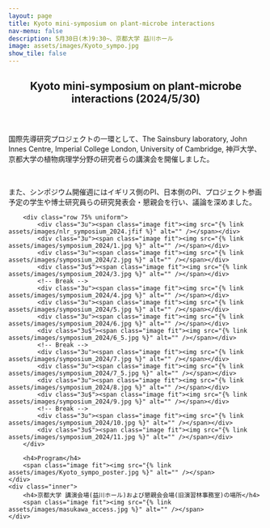 ```yaml
---
layout: page
title: Kyoto mini-symposium on plant-microbe interactions
nav-menu: false
description: 5月30日(木)9:30~、京都大学 益川ホール
image: assets/images/Kyoto_sympo.jpg
show_tile: false
---
```


<!-- Main -->
<div id="main">

<!-- One -->
<section id="one">
	<div class="inner">
        <header class="major">
			<h2>Kyoto mini-symposium on plant-microbe interactions (2024/5/30)</h2>
		</header>
        <p>国際先導研究プロジェクトの一環として、The Sainsbury laboratory, John Innes Centre, Imperial College London, University of Cambridge, 神戸大学、京都大学の植物病理学分野の研究者らの講演会を開催しました。</p>
        <br>
        <p>また、シンポジウム開催週にはイギリス側のPI、日本側のPI、プロジェクト参画予定の学生や博士研究員らの研究発表会・懇親会を行い、議論を深めました。</p>

        <div class="row 75% uniform">
            <div class="3u"><span class="image fit"><img src="{% link assets/images/nlr_symposium_2024.jfif %}" alt="" /></span></div>
            <div class="3u"><span class="image fit"><img src="{% link assets/images/symposium_2024/1.jpg %}" alt="" /></span></div>
            <div class="3u"><span class="image fit"><img src="{% link assets/images/symposium_2024/2.jpg %}" alt="" /></span></div>
            <div class="3u$"><span class="image fit"><img src="{% link assets/images/symposium_2024/3.jpg %}" alt="" /></span></div>
            <!-- Break -->
            <div class="3u"><span class="image fit"><img src="{% link assets/images/symposium_2024/4.jpg %}" alt="" /></span></div>
            <div class="3u"><span class="image fit"><img src="{% link assets/images/symposium_2024/5.jpg %}" alt="" /></span></div>
            <div class="3u"><span class="image fit"><img src="{% link assets/images/symposium_2024/6.jpg %}" alt="" /></span></div>
            <div class="3u$"><span class="image fit"><img src="{% link assets/images/symposium_2024/6_5.jpg %}" alt="" /></span></div>
            <!-- Break -->
            <div class="3u"><span class="image fit"><img src="{% link assets/images/symposium_2024/7.jpg %}" alt="" /></span></div>
            <div class="3u"><span class="image fit"><img src="{% link assets/images/symposium_2024/7_5.jpg %}" alt="" /></span></div>
            <div class="3u"><span class="image fit"><img src="{% link assets/images/symposium_2024/8.jpg %}" alt="" /></span></div>
            <div class="3u$"><span class="image fit"><img src="{% link assets/images/symposium_2024/9.jpg %}" alt="" /></span></div>
            <!-- Break -->
            <div class="3u"><span class="image fit"><img src="{% link assets/images/symposium_2024/10.jpg %}" alt="" /></span></div>
            <div class="3u$"><span class="image fit"><img src="{% link assets/images/symposium_2024/11.jpg %}" alt="" /></span></div>
        </div>

        <h4>Program</h4>
        <span class="image fit"><img src="{% link assets/images/Kyoto_sympo_poster.jpg %}" alt="" /></span>
	</div>
    <div class="inner">
        <h4>京都大学 講演会場(益川ホール)および懇親会会場(旧演習林事務室)の場所</h4>
        <span class="image fit"><img src="{% link assets/images/masukawa_access.jpg %}" alt="" /></span>
	</div>
</section>
